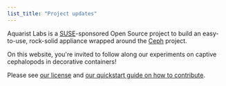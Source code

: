 ```yaml
---
list_title: "Project updates"
---
```


Aquarist Labs is a [SUSE](https://suse.com/)-sponsored Open Source
project to build an easy-to-use, rock-solid appliance wrapped around the
[Ceph](http://ceph.io) project.

On this website, you're invited to follow along our experiments on
captive cephalopods in decorative containers!

Please see [our license](https://aquarist-labs.github.io/LICENSE) and
[our quickstart guide on how to
contribute](https://aquarist-labs.github.io/docs/dev/contributing-to-the-website.html).

